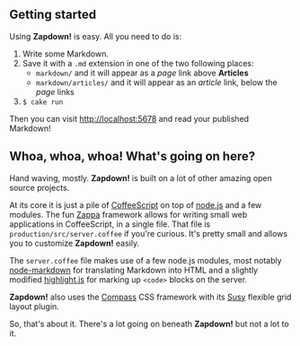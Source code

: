 ## Getting started

Using **Zapdown!** is easy.  All you need to do is:

1. Write some Markdown.
1. Save it with a `.md` extension in one of the two following places:
    * `markdown/` and it will appear as a *page* link above **Articles**
    * `markdown/articles/` and it will appear as an *article* link, below the *page* links
1. `$ cake run`

Then you can visit [http://localhost:5678](http://localhost:5678 "Zapdown! localhost") and read your published Markdown!

## Whoa, whoa, whoa!  What's going on here?

Hand waving, mostly.  **Zapdown!** is built on a lot of other amazing open source projects.

At its core it is just a pile of [CoffeeScript](http://jashkenas.github.com/coffee-script/) on top of [node.js](http://nodejs.org/) and a few modules.  The fun [Zappa](https://github.com/mauricemach/zappa) framework allows for writing small web applications in CoffeeScript, in a single file.  That file is `production/src/server.coffee` if you're curious.  It's pretty small and allows you to customize **Zapdown!** easily.

The `server.coffee` file makes use of a few node.js modules, most notably [node-markdown](https://github.com/andris9/node-markdown) for translating Markdown into HTML and a slightly modified [highlight.js](https://github.com/krismolendyke/highlight.js) for marking up `<code>` blocks on the server.

**Zapdown!** also uses the [Compass](http://compass-style.org/) CSS framework with its [Susy](http://susy.oddbird.net/tutorial/) flexible grid layout plugin.

So, that's about it.  There's a lot going on beneath **Zapdown!** but not a lot to it.
